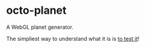 # octo-planet
A WebGL planet generator.

The simpliest way to understand what it is is [to test it](http://aracthor.github.io/octo-planet/)!
